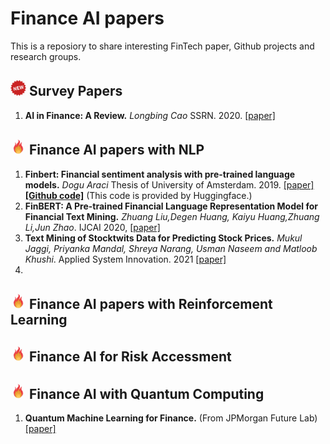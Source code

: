 # Finance AI papers
This is a reposiory to share interesting FinTech paper, Github projects and research groups.

## <img src="https://github.com/kgspace/KG_papers/blob/main/images/new.png" width="25" height="25"> Survey Papers

1. **AI in Finance: A Review.**
*Longbing Cao* SSRN. 2020. [[paper]](https://papers.ssrn.com/sol3/papers.cfm?abstract_id=3647625)


## <img src="https://github.com/kgspace/KG_papers/blob/main/images/hot.png" width="25" height="25"> Finance AI papers with NLP

1. **Finbert: Financial sentiment analysis with pre-trained language models.**
*Dogu Araci*  Thesis of University of Amsterdam. 2019. [[paper]](https://arxiv.org/abs/1908.10063)
**[[Github code]](https://huggingface.co/ProsusAI/finbert)** (This code is provided by Huggingface.)
2. **FinBERT: A Pre-trained Financial Language Representation Model for Financial Text Mining.**
*Zhuang Liu,Degen Huang, Kaiyu Huang,Zhuang Li,Jun Zhao*. IJCAI 2020, [[paper]](https://www.researchgate.net/profile/Kei-Nakagawa-3/publication/342797873_RM-CVaR_Regularized_Multiple_b-CVaR_Portfolio/links/5f4ee78d92851c250b88bc32/RM-CVaR-Regularized-Multiple-b-CVaR-Portfolio.pdf)
3. **Text Mining of Stocktwits Data for Predicting Stock Prices.**
*Mukul Jaggi, Priyanka Mandal, Shreya Narang, Usman Naseem and Matloob Khushi*.  Applied System Innovation. 2021 [[paper]](https://www.mdpi.com/2571-5577/4/1/13/pdf)
4. 

## <img src="https://github.com/kgspace/KG_papers/blob/main/images/hot.png" width="25" height="25"> Finance AI papers with Reinforcement Learning

## <img src="https://github.com/kgspace/KG_papers/blob/main/images/hot.png" width="25" height="25"> Finance AI for Risk Accessment

## <img src="https://github.com/kgspace/KG_papers/blob/main/images/hot.png" width="25" height="25"> Finance AI with Quantum Computing
1. **Quantum Machine Learning for Finance.** (From JPMorgan Future Lab) [[paper]](https://arxiv.org/pdf/2109.04298v1.pdf)
